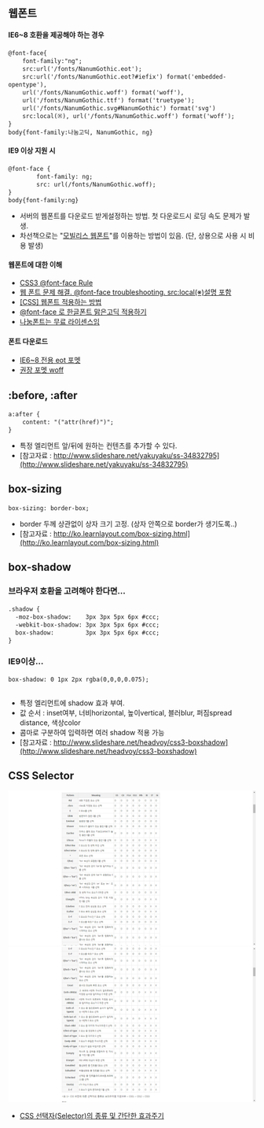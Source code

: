 ## 웹폰트 

#### IE6~8 호환을 제공해야 하는 경우
```
@font-face{
    font-family:"ng";
    src:url('/fonts/NanumGothic.eot');
    src:url('/fonts/NanumGothic.eot?#iefix') format('embedded-opentype'),
    url('/fonts/NanumGothic.woff') format('woff'),
    url('/fonts/NanumGothic.ttf') format('truetype');
    url('/fonts/NanumGothic.svg#NanumGothic') format('svg')
    src:local(※), url('/fonts/NanumGothic.woff') format('woff');
}
body{font-family:나눔고딕, NanumGothic, ng}
```
#### IE9 이상 지원 시
```
@font-face {
        font-family: ng;
        src: url(/fonts/NanumGothic.woff);
}
body{font-family:ng}
```
                                             
* 서버의 웹폰트를 다운로드 받게설정하는 방법. 첫 다운로드시 로딩 속도 문제가 발생. 
* 차선책으로는 "[모빌리스 웹폰트](http://api.mobilis.co.kr/webfonts/)"를 이용하는 방법이 있음. (단, 상용으로 사용 시 비용 발생)


#### 웹폰트에 대한 이해
* [CSS3 @font-face Rule](http://www.w3schools.com/cssref/css3_pr_font-face_rule.asp)
* [웹 폰트 문제 해결. @font-face troubleshooting. src:local(※)설명 포함](http://naradesign.net/wp/2012/06/19/1830/)
* [[CSS] 웹폰트 적용하는 방법](http://www.freezner.com/archives/215)
* [@font-face 로 한글폰트 맑은고딕 적용하기](http://www.1efthander.com/fontface-malgungothic-apply/)
* [나눔폰트는 무료 라이센스임](http://hangeul.naver.com/download.nhn)

#### 폰트 다운로드
* [IE6~8 전용 eot 포멧](http://weaverloft.com/inc/file/NanumGothic.eot)
* [권장 포멧 woff](http://weaverloft.com/inc/file/NanumGothic.woff)






## :before, :after

```
a:after {
    content: "("attr(href)")";
}
```

* 특정 엘리먼트 앞/뒤에 원하는 컨텐츠를 추가할 수 있다. 
* [참고자료 : http://www.slideshare.net/yakuyaku/ss-34832795](http://www.slideshare.net/yakuyaku/ss-34832795)


## box-sizing

```
box-sizing: border-box;
```

* border 두께 상관없이 상자 크기 고정. (상자 안쪽으로 border가 생기도록..) 
* [참고자료 : http://ko.learnlayout.com/box-sizing.html](http://ko.learnlayout.com/box-sizing.html)



## box-shadow

### 브라우저 호환을 고려해야 한다면...

```
.shadow {
  -moz-box-shadow:    3px 3px 5px 6px #ccc;
  -webkit-box-shadow: 3px 3px 5px 6px #ccc;
  box-shadow:         3px 3px 5px 6px #ccc;
}
```

### IE9이상...

```
box-shadow: 0 1px 2px rgba(0,0,0,0.075);
  
```

* 특정 엘리먼트에 shadow 효과 부여. 
* 값 순서 : inset여부, 너비horizontal,  높이vertical, 블러blur, 퍼짐spread distance, 색상color
* 콤마로 구분하여 입력하면 여러 shadow 적용 가능
* [참고자료 : http://www.slideshare.net/headvoy/css3-boxshadow](http://www.slideshare.net/headvoy/css3-boxshadow)


## CSS Selector

![이미지](images/selector1.png)
![이미지](images/selector2.png)

* [CSS 선택자(Selector)의 종류 및 간단한 효과주기](http://www.clearboth.org/css3_1_by_isdn386/)
